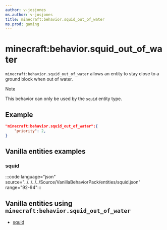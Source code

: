 ```yaml
---
author: v-josjones
ms.author: v-josjones
title: minecraft:behavior.squid_out_of_water
ms.prod: gaming
---
```


# minecraft:behavior.squid_out_of_water

`minecraft:behavior.squid_out_of_water` allows an entity to stay close to a ground block when out of water.

> [!NOTE]
> This behavior can only be used by the `squid` entity type.

## Example

```json
"minecraft:behavior.squid_out_of_water":{
    "priority": 2,
}
```

## Vanilla entities examples

### squid

:::code language="json" source="../../../../Source/VanillaBehaviorPack/entities/squid.json" range="92-94":::

## Vanilla entities using `minecraft:behavior.squid_out_of_water`

- [squid](../../../../Source/VanillaBehaviorPack_Snippets/entities/squid.md)

